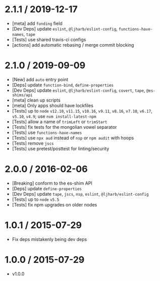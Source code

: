 # 2.1.1 / 2019-12-17

- [meta] add `funding` field
- [Dev Deps] update `eslint`, `@ljharb/eslint-config`, `functions-have-names`, `tape`
- [Tests] use shared travis-ci configs
- [actions] add automatic rebasing / merge commit blocking

# 2.1.0 / 2019-09-09

- [New] add `auto` entry point
- [Deps] update `function-bind`, `define-properties`
- [Dev Deps] update `eslint`, `@ljharb/eslint-config`, `covert`, `tape`, `@es-shims/api`
- [meta] clean up scripts
- [meta] Only apps should have lockfiles
- [Tests] up to `node` `v12.10`, `v11.15`, `v10.16`, `v9.11`, `v8.16`, `v7.10`, `v6.17`, `v5.10`, `v4.9`; use `nvm install-latest-npm`
- [Tests] allow a name of `trimLeft` or `trimStart`
- [Tests] fix tests for the mongolian vowel separator
- [Tests] use `functions-have-names`
- [Tests] use `npx aud` instead of `nsp` or `npm audit` with hoops
- [Tests] remove `jscs`
- [Tests] use pretest/posttest for linting/security

# 2.0.0 / 2016-02-06

- [Breaking] conform to the es-shim API
- [Deps] update `define-properties`
- [Dev Deps] update `tape`, `jscs`, `nsp`, `eslint`, `@ljharb/eslint-config`
- [Tests] up to `node` `v5.5`
- [Tests] fix npm upgrades on older nodes

# 1.0.1 / 2015-07-29

- Fix deps mistakenly being dev deps

# 1.0.0 / 2015-07-29

- v1.0.0
